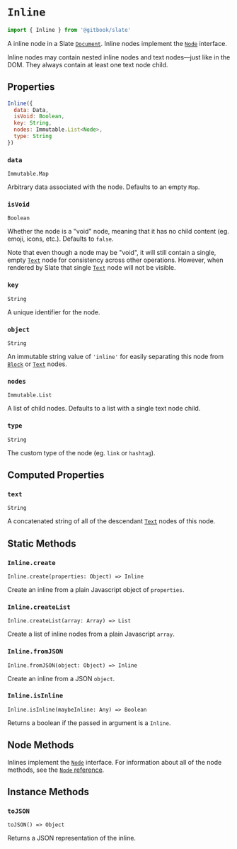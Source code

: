 # `Inline`

```js
import { Inline } from '@gitbook/slate'
```

A inline node in a Slate [`Document`](./document.md). Inline nodes implement the [`Node`](./node.md) interface.

Inline nodes may contain nested inline nodes and text nodes—just like in the DOM. They always contain at least one text node child.

## Properties

```js
Inline({
  data: Data,
  isVoid: Boolean,
  key: String,
  nodes: Immutable.List<Node>,
  type: String
})
```

### `data`

`Immutable.Map`

Arbitrary data associated with the node. Defaults to an empty `Map`.

### `isVoid`

`Boolean`

Whether the node is a "void" node, meaning that it has no child content (eg. emoji, icons, etc.). Defaults to `false`.

Note that even though a node may be "void", it will still contain a single, empty [`Text`](./text.md) node for consistency across other operations. However, when rendered by Slate that single [`Text`](./text.md) node will not be visible.

### `key`

`String`

A unique identifier for the node.

### `object`

`String`

An immutable string value of `'inline'` for easily separating this node from [`Block`](./block.md) or [`Text`](./text.md) nodes.

### `nodes`

`Immutable.List`

A list of child nodes. Defaults to a list with a single text node child.

### `type`

`String`

The custom type of the node (eg. `link` or `hashtag`).

## Computed Properties

### `text`

`String`

A concatenated string of all of the descendant [`Text`](./text.md) nodes of this node.

## Static Methods

### `Inline.create`

`Inline.create(properties: Object) => Inline`

Create an inline from a plain Javascript object of `properties`.

### `Inline.createList`

`Inline.createList(array: Array) => List`

Create a list of inline nodes from a plain Javascript `array`.

### `Inline.fromJSON`

`Inline.fromJSON(object: Object) => Inline`

Create an inline from a JSON `object`.

### `Inline.isInline`

`Inline.isInline(maybeInline: Any) => Boolean`

Returns a boolean if the passed in argument is a `Inline`.

## Node Methods

Inlines implement the [`Node`](./node.md) interface. For information about all of the node methods, see the [`Node` reference](./node.md).

## Instance Methods

### `toJSON`

`toJSON() => Object`

Returns a JSON representation of the inline.
